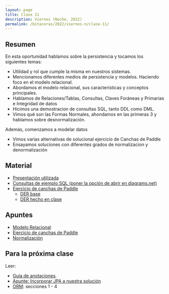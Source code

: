 ```yaml
---
layout: page
title: Clase 11
description: Viernes (Noche, 2022)
permalink: /bitacoras/2022/viernes-n/clase-11/
---
```


## Resumen

En esta oportunidad hablamos sobre la persistencia y tocamos los siguientes temas:
- Utilidad y rol que cumple la misma en nuestros sistemas.
- Mencionamos diferentes medios de persistencia y modelos. Haciendo foco en el modelo relacional.
- Abordamos el modelo relacional, sus características y conceptos principales.
- Hablamos de Relaciones/Tablas, Consultas, Claves Foráneas y Primarias e Integridad de datos
- Hicimos una demostracion de consultas SQL, tanto DDL como DML.
- Vimos qué son las Formas Normales, ahondamos en las primeras 3 y hablamos sobre desnormalización.

Además, comenzamos a modelar datos
- Vimos varias alternativas de solucional ejercicio de Canchas de Paddle
- Ensayamos soluciones con diferentes grados de normalizacion y denormalización


## Material

- [Presentación utilizada](https://docs.google.com/presentation/d/1nqdBSJqCIxO0B5KDAjC5mt2n_NU06mD7CWjzPpnZaL8/edit#slide=id.g35f391192_00)
- [Consultas de ejemplo SQL (poner la opción de abrir en diagrams.net)](https://drive.google.com/file/d/1kfHXXyfUDmSLJdk-Wdw_7ilCRdB1wgKb/view?usp=sharing)
- [Ejercicio de canchas de Paddle](https://docs.google.com/document/d/1UpZX9jNuptO9fTHf-945gjelpDc4e7o-jV3GYHA3k80/edit#heading=h.bvad7dw8bhrq)
  - [DER base](https://drive.google.com/file/d/1pzfjfZusgj9IGdA2Mw7gXYeJWIHnr2Qf/view?usp=sharing)
  - [DER hecho en clase](https://app.diagrams.net/#G1QAmW3dProTx24aN2xD9KGQqQsod6Z_H3)


## Apuntes

- [Modelo Relacional](https://docs.google.com/document/d/1uF3yoYIFmLxTH5ZJoT9I3cc5TW9b-H3BqZJbLudKBcA/edit#heading=h.aa3gqw2dds4m)
- [Ejercicio de canchas de Paddle](https://docs.google.com/document/d/1UpZX9jNuptO9fTHf-945gjelpDc4e7o-jV3GYHA3k80/edit#heading=h.bvad7dw8bhrq)
- [Normalización](https://docs.google.com/document/d/1Jil-3oiveXDtY1iKBCof7jE9ooRFJ-f1KjcXgaGk6F0/edit#heading=h.aa3gqw2dds4m)

## Para la próxima clase

Leer:

  - [Guía de anotaciones](https://docs.google.com/document/d/1jWtehhVCFYECKvpdcCxnEgWZFCv2fR2WPyUJSoiX3II/edit#heading=h.r09lefmcufkn).
  - [Apunte: Incorporar JPA a nuestra solución](https://docs.google.com/document/d/1dYvrVLRbFE9qwuKj5biz9oRBaRzj-K6ujIKOXNan02s/edit?ts=57e1f2b8#heading=h.kkyach7i1h8n)
  - [ORM](https://docs.google.com/document/d/1YLmp9vMnSzKg2emt3Bx564Tf1CLalShPc98Z8nCoi7s/edit): secciones 1 - 4

